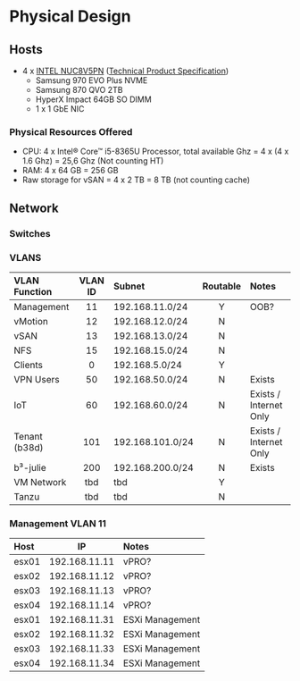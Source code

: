 # Physical Design

## Hosts

* 4 x [INTEL NUC8V5PN](https://www.intel.com/content/www/us/en/support/articles/000055854/intel-nuc.html) ([Technical Product Specification](https://www.intel.com/content/dam/support/us/en/documents/intel-nuc/NUC8v5PN-NUC8v7PN-TechProdSpec.pdf))
    * Samsung 970 EVO Plus NVME
    * Samsung 870 QVO 2TB
    * HyperX Impact 64GB SO DIMM
    * 1 x 1 GbE NIC


### Physical Resources Offered

* CPU: 4 x Intel® Core™ i5-8365U Processor, total available Ghz = 4 x (4 x 1.6 Ghz) = 25,6 Ghz (Not counting HT)
* RAM: 4 x 64 GB = 256 GB
* Raw storage for vSAN = 4 x 2 TB = 8 TB (not counting cache)

## Network

### Switches

### VLANS

| VLAN Function | VLAN ID | Subnet        | Routable | Notes   |
| :------------ |:-------:|:----------------|:--------:|:---------|
| Management    | 11      | 192.168.11.0/24 | Y        | OOB?
| vMotion       | 12      | 192.168.12.0/24 | N        |
| vSAN          | 13      | 192.168.13.0/24 | N        |
| NFS           | 15      | 192.168.15.0/24 | N        |
| Clients       | 0       |192.168.5.0/24   | Y        | 
| VPN Users     | 50      |192.168.50.0/24  | N        | Exists
| IoT           | 60      |192.168.60.0/24  | N        | Exists / Internet Only
| Tenant (b38d) | 101     |192.168.101.0/24 | N        | Exists / Internet Only
| b³-julie      | 200     |192.168.200.0/24 | N        | Exists
| VM Network    | tbd     | tbd             | Y        |
| Tanzu         | tbd     | tbd             | N        |

### Management VLAN 11 

|Host | IP |  Notes   |
|:--- |:--:|:---------|
esx01 | 192.168.11.11 | vPRO? |
esx02 | 192.168.11.12 | vPRO? |
esx03 | 192.168.11.13 | vPRO? |
esx04 | 192.168.11.14 | vPRO? |
esx01 | 192.168.11.31 | ESXi Management |
esx02 | 192.168.11.32 | ESXi Management |
esx03 | 192.168.11.33 | ESXi Management |
esx04 | 192.168.11.34 | ESXi Management |
